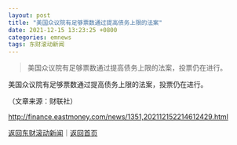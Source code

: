 ```yaml
---
layout: post
title: "美国众议院有足够票数通过提高债务上限的法案"
date: 2021-12-15 13:23:25 +0800
categories: emnews
tags: 东财滚动新闻
---
```

> 美国众议院有足够票数通过提高债务上限的法案，投票仍在进行。

<p>美国众议院有足够票数通过提高债务上限的法案，投票仍在进行。 </p><p class="em_media">（文章来源：财联社）</p>

<http://finance.eastmoney.com/news/1351,202112152214612429.html>

[返回东财滚动新闻](//finews.withounder.com/emnews/)｜[返回首页](//finews.withounder.com/)
